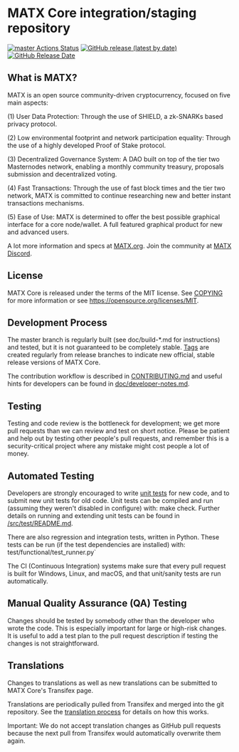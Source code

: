 MATX Core integration/staging repository
=====================================

[![master Actions Status](https://github.com/MatildaX-Official/MATX/workflows/CI%20Actions%20for%20MATX/badge.svg)](https://github.com/MatildaX-Official/MATX/actions)
[![GitHub release (latest by date)](https://img.shields.io/github/v/release/MatildaX-Official/matx?color=%235c4b7d&cacheSeconds=3600)](https://github.com/MatildaX-Official/MATX/releases)
[![GitHub Release Date](https://img.shields.io/github/release-date/MatildaX-Official/matx?color=%235c4b7d&cacheSeconds=3600)](https://github.com/MatildaX-Official/MATX/releases)

## What is MATX?

MATX is an open source community-driven cryptocurrency, focused on five main aspects:

(1) User Data Protection: Through the use of SHIELD, a zk-SNARKs based privacy protocol.

(2) Low environmental footprint and network participation equality: Through the use of a highly developed Proof of Stake protocol.

(3) Decentralized Governance System: A DAO built on top of the tier two Masternodes network, enabling a monthly community treasury, proposals submission and decentralized voting.

(4) Fast Transactions: Through the use of fast block times and the tier two network, MATX is committed to continue researching new and better instant transactions mechanisms.

(5) Ease of Use: MATX is determined to offer the best possible graphical interface for a core node/wallet. A full featured graphical product for new and advanced users.

A lot more information and specs at [MATX.org](https://www.matx.org/). Join the community at [MATX Discord](https://discordapp.com/invite/jzqVsJd).

## License
MATX Core is released under the terms of the MIT license. See [COPYING](https://github.com/MatildaX-Official/MATX/blob/master/COPYING) for more information or see https://opensource.org/licenses/MIT.

## Development Process

The master branch is regularly built (see doc/build-*.md for instructions) and tested, but it is not guaranteed to be completely stable. [Tags](https://github.com/MatildaX-Official/MATX/tags) are created regularly from release branches to indicate new official, stable release versions of MATX Core.

The contribution workflow is described in [CONTRIBUTING.md](https://github.com/MatildaX-Official/MATX/blob/master/CONTRIBUTING.md) and useful hints for developers can be found in [doc/developer-notes.md](https://github.com/MatildaX-Official/MATX/blob/master/doc/developer-notes.md).

## Testing

Testing and code review is the bottleneck for development; we get more pull requests than we can review and test on short notice. Please be patient and help out by testing other people's pull requests, and remember this is a security-critical project where any mistake might cost people a lot of money.

## Automated Testing

Developers are strongly encouraged to write [unit tests](https://github.com/MatildaX-Official/MATX/blob/master/src/test/README.md) for new code, and to submit new unit tests for old code. Unit tests can be compiled and run (assuming they weren't disabled in configure) with: make check. Further details on running and extending unit tests can be found in [/src/test/README.md](https://github.com/MatildaX-Official/MATX/blob/master/src/test/README.md).

There are also regression and integration tests, written in Python. These tests can be run (if the test dependencies are installed) with: test/functional/test_runner.py`

The CI (Continuous Integration) systems make sure that every pull request is built for Windows, Linux, and macOS, and that unit/sanity tests are run automatically.

## Manual Quality Assurance (QA) Testing

Changes should be tested by somebody other than the developer who wrote the code. This is especially important for large or high-risk changes. It is useful to add a test plan to the pull request description if testing the changes is not straightforward.

## Translations

Changes to translations as well as new translations can be submitted to MATX Core's Transifex page.

Translations are periodically pulled from Transifex and merged into the git repository. See the [translation process](https://github.com/MatildaX-Official/MATX/blob/master/doc/translation_process.md) for details on how this works.

Important: We do not accept translation changes as GitHub pull requests because the next pull from Transifex would automatically overwrite them again.
